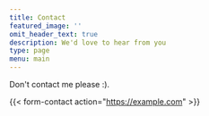 ```yaml
---
title: Contact
featured_image: ''
omit_header_text: true
description: We'd love to hear from you
type: page
menu: main
---
```

Don't contact me please :).

{{< form-contact action="<https://example.com>" >}}
